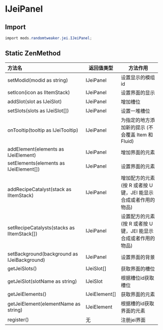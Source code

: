 # IJeiPanel

## Import

```csharp
import mods.randomtweaker.jei.IJeiPanel;
```

## Static ZenMethod

| 方法名| 返回值类型| 方法作用 |
| :------ | ------ | ------ |
| setModid(modid as string)| IJeiPanel | 设置显示的模组id |
| setIcon(icon as IItemStack)| IJeiPanel | 设置界面的显示 |
| addSlot(slot as IJeiSlot)| IJeiPanel | 增加槽位 |
| setSlots(slots as IJeiSlot[])| IJeiPanel | 设置一堆槽位 |
| onTooltip(tooltip as IJeiTooltip)| IJeiPanel | 为指定的地方添加新的提示 (不会覆盖 Item 和 Fluid) |
| addElement(elements as IJeiElement)| IJeiPanel | 增加界面的元素 |
| setElements(elements as IJeiElement[])| IJeiPanel | 设置界面的元素 |
| addRecipeCatalyst(stack as IItemStack)| IJeiPanel | 增加配方的元素(按 R 或者按 U 键，JEI 能显示合成或者作用的物品) |
| setRecipeCatalysts(stacks as IItemStack[])| IJeiPanel | 设置配方的元素(按 R 或者按 U 键，JEI 能显示合成或者作用的物品) |
| setBackground(background as IJeiBackground)| IJeiPanel | 设置界面的背景 |
| getJeiSlots()| IJeiSlot[] | 获取界面的槽位 |
| getJeiSlot(slotName as string)| IJeiSlot | 根据槽位id获取槽位 |
| getJeiElements()| IJeiElement[] | 获取界面的元素 |
| getJeiElement(elementName as string)| IJeiElement | 根据槽的id获取界面的元素 |
| register()| 无 | 注册jei界面 |